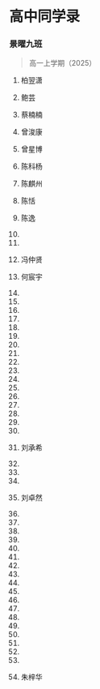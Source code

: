 # 高中同学录

### 景曜九班

> 高一上学期（2025）

01. 柏翌潇

02. 鲍芸

03. 蔡楠楠

04. 曾浚康

05. 曾星博

06. 陈科杨

07. 陈麒州

08. 陈恬

09. 陈逸

10. 

11. 

12. 冯仲贤

13. 何宸宇

14. 

15. 

16. 

17. 

18. 

19. 

20. 

21. 

22. 

23. 

24. 

25. 

26. 

27. 

28. 

29. 

30. 

31. 刘承希

32. 

33. 

34. 

35. 刘卓然

36. 

37. 

38. 

39. 

40. 

41. 

42. 

43. 

44. 

45. 

46. 

47. 

48. 

49. 

50. 

51. 

52. 

53. 

54. 朱梓华

